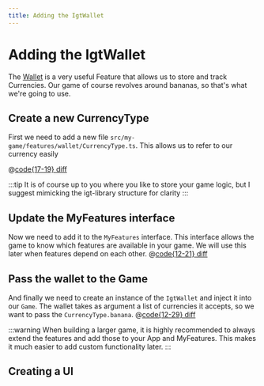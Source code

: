 ```yaml
---
title: Adding the IgtWallet
---
```

# Adding the IgtWallet
The [Wallet](../docs/features/wallet.md) is a very useful Feature that allows us to store and track Currencies.
Our game of course revolves around bananas, so that's what we're going to use.

## Create a new CurrencyType
First we need to add a new file `src/my-game/features/wallet/CurrencyType.ts`.
This allows us to refer to our currency easily

@[code{17-19} diff](patches/2.1-create-currencies.patch)

:::tip
It is of course up to you where you like to store your game logic, but I suggest mimicking the igt-library structure for clarity
:::

## Update the MyFeatures interface
Now we need to add it to the `MyFeatures` interface. This interface allows the game to know which features are available in your game.
We will use this later when features depend on each other.
@[code{12-21} diff](patches/2.2-add-wallet-to-myfeatures.patch)

## Pass the wallet to the Game
And finally we need to create an instance of the `IgtWallet` and inject it into our `Game`.
The wallet takes as argument a list of currencies it accepts, so we want to pass the `CurrencyType.banana`.
@[code{12-29} diff](patches/2.3-add-wallet-to-app.patch)


:::warning
When building a larger game, it is highly recommended to always extend the features and add those to your App and MyFeatures.
This makes it much easier to add custom functionality later.
:::

## Creating a UI

